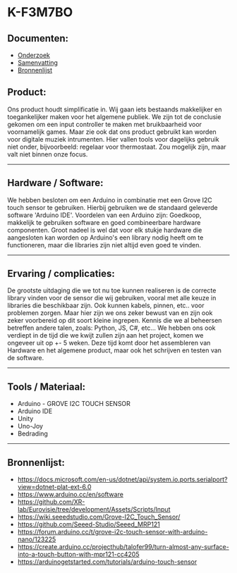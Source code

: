 # K-F3M7BO
## Documenten:
* <a href="/Documents/Onderzoek.pdf">Onderzoek</a>
* <a href="/Documents/Samenvatting.pdf">Samenvatting</a>
* <a href="/Documents/Samenvatting.pdf">Bronnenlijst</a>


## Product:
Ons product houdt simplificatie in. Wij gaan iets bestaands makkelijker en toegankelijker maken voor het algemene publiek. We zijn tot de conclusie gekomen om een input controller te maken met bruikbaarheid voor voornamelijk games. Maar zie ook dat ons product gebruikt kan worden voor digitale muziek intrumenten. Hier vallen tools voor dagelijks gebruik niet onder, bijvoorbeeld: regelaar voor thermostaat. Zou mogelijk zijn, maar valt niet binnen onze focus. 
___________________________________________________________________________________________
## Hardware / Software:
We hebben besloten om een Arduino in combinatie met een Grove I2C touch sensor te gebruiken. Hierbij gebruiken we de standaard geleverde software 'Arduino IDE'. Voordelen van een Arduino zijn: Goedkoop, makkelijk te gebruiken software en goed combineerbare hardware componenten. Groot nadeel is wel dat voor elk stukje hardware die aangesloten kan worden op Arduino's een library nodig heeft om te functioneren, maar die libraries zijn niet altijd even goed te vinden. 
___________________________________________________________________________________________
## Ervaring / complicaties:
De grootste uitdaging die we tot nu toe kunnen realiseren is de correcte library vinden voor de sensor die wij gebruiken, vooral met alle keuze in libraries die beschikbaar zijn. Ook kunnen kabels, pinnen, etc.. voor problemen zorgen. Maar hier zijn we ons zeker bewust van en zijn ook zeker voorbereid op dit soort kleine ingrepen. Kennis die we al beheersen betreffen andere talen, zoals: Python, JS, C#, etc... We hebben ons ook verdiept in de tijd die we kwijt zullen zijn aan het project, komen we ongeveer uit op +- 5 weken. Deze tijd komt door het assembleren van Hardware en het algemene product, maar ook het schrijven en testen van de software.
___________________________________________________________________________________________
## Tools / Materiaal:
* Arduino - GROVE I2C TOUCH SENSOR
* Arduino IDE
* Unity
* Uno-Joy
* Bedrading
___________________________________________________________________________________________
## Bronnenlijst:
* https://docs.microsoft.com/en-us/dotnet/api/system.io.ports.serialport?view=dotnet-plat-ext-6.0
* https://www.arduino.cc/en/software
* https://github.com/XR-lab/Eurovisie/tree/development/Assets/Scripts/Input
* https://wiki.seeedstudio.com/Grove-I2C_Touch_Sensor/
* https://github.com/Seeed-Studio/Seeed_MRP121
* https://forum.arduino.cc/t/grove-i2c-touch-sensor-with-arduino-nano/123225
* https://create.arduino.cc/projecthub/talofer99/turn-almost-any-surface-into-a-touch-button-with-mpr121-cc4205
* https://arduinogetstarted.com/tutorials/arduino-touch-sensor

